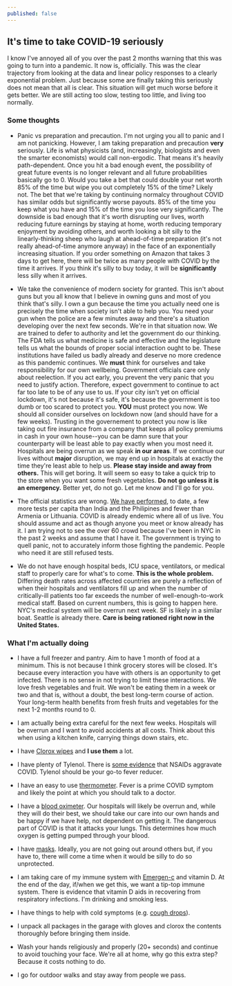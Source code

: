 ```yaml
---
published: false
---
```

## It's time to take COVID-19 seriously

I know I've annoyed all of you over the past 2 months warning that this was going to turn into a pandemic. It now is, officially. This was the clear trajectory from looking at the data and linear policy responses to a clearly exponential problem. Just because some are finally taking this seriously does not mean that all is clear. This situation will get much worse before it gets better. We are still acting too slow, testing too little, and living too normally.

### Some thoughts

* Panic vs preparation and precaution. I'm not urging you all to panic and I am not panicking. However, I am taking preparation and precaution **very** seriously. Life is what physicists (and, increasingly, biologists and even the smarter economists) would call non-ergodic. That means it's heavily path-dependent. Once you hit a bad enough event, the possibility of great future events is no longer relevant and all future probabilities basically go to 0. Would you take a bet that could double your net worth 85% of the time but wipe you out completely 15% of the time? Likely not. The bet that we're taking by continuing normalcy throughout COVID has similar odds but significantly worse payouts. 85% of the time you keep what you have and 15% of the time you lose very significantly. The downside is bad enough that it's worth disrupting our lives, worth reducing future earnings by staying at home, worth reducing temporary enjoyment by avoiding others, and worth looking a bit silly to the linearly-thinking sheep who laugh at ahead-of-time preparation (it's not really ahead-of-time anymore anyway) in the face of an exponentially increasing situation. If you order something on Amazon that takes 3 days to get here, there will be twice as many people with COVID by the time it arrives. If you think it's silly to buy today, it will be **significantly** less silly when it arrives.

* We take the convenience of modern society for granted. This isn't about guns but you all know that I believe in owning guns and most of you think that's silly. I own a gun because the time you actually need one is precisely the time when society isn't able to help you. You need your gun when the police are a few minutes away and there's a situation developing over the next few seconds. We're in that situation now. We are trained to defer to authority and let the government do our thinking. The FDA tells us what medicine is safe and effective and the legislature tells us what the bounds of proper social interaction ought to be. These institutions have failed us badly already and deserve no more credence as this pandemic continues. We **must** think for ourselves and take responsibility for our own wellbeing. Government officials care only about reelection. If you act early, you prevent the very panic that you need to justify action. Therefore, expect government to continue to act far too late to be of any use to us. If your city isn't yet on official lockdown, it's not because it's safe, it's because the government is too dumb or too scared to protect you. **YOU** must protect you now. We should all consider ourselves on lockdown now (and should have for a few weeks). Trusting in the governement to protect you now is like taking out fire insurance from a company that keeps all policy premiums in cash in your own house--you can be damn sure that your counterparty will be least able to pay exactly when you most need it. Hospitals are being overrun as we speak **in our areas**. If we continue our lives without **major** disruption, we may end up in hospitals at exactly the time they're least able to help us. **Please stay inside and away from others.** This will get boring. It will seem so easy to take a quick trip to the store when you want some fresh vegetables. **Do not go unless it is an emergency.** Better yet, do not go. Let me know and I'll go for you.

* The official statistics are wrong. [We have performed](https://ourworldindata.org/covid-testing), to date, a few more tests per capita than India and the Philipines and fewer than Armenia or Lithuania. COVID is already endemic where all of us live. You should assume and act as though anyone you meet or know already has it. I am trying not to see the over 60 crowd because I've been in NYC in the past 2 weeks and assume that I have it. The government is trying to quell panic, not to accurately inform those fighting the pandemic. People who need it are still refused tests.

* We do not have enough hospital beds, ICU space, ventilators, or medical staff to properly care for what's to come. **This is the whole problem.** Differing death rates across affected countries are purely a reflection of when their hospitals and ventilators fill up and when the number of critically-ill patients too far exceeds the number of well-enough-to-work medical staff. Based on current numbers, this is going to happen here. NYC's medical system will be overrun next week. SF is likely in a similar boat. Seattle is already there. **Care is being rationed right now in the United States.**

### What I'm actually doing

* I have a full freezer and pantry. Aim to have 1 month of food at a minimum. This is not because I think grocery stores will be closed. It's because every interaction you have with others is an opportunity to get infected. There is no sense in not trying to limit these interactions. We love fresh vegetables and fruit. We won't be eating them in a week or two and that is, without a doubt, the best long-term course of action. Your long-term health benefits from fresh fruits and vegetables for the next 1-2 months round to 0.

* I am actually being extra careful for the next few weeks. Hospitals will be overrun and I want to avoid accidents at all costs. Think about this when using a kitchen knife, carrying things down stairs, etc.

* I have [Clorox wipes](https://smile.amazon.com/gp/product/B00HSC9F2C/ref=ppx_yo_dt_b_asin_title_o02_s00?ie=UTF8&psc=1) and **I use them** a lot.

* I have plenty of Tylenol. There is [some evidence](https://www.theguardian.com/world/2020/mar/14/anti-inflammatory-drugs-may-aggravate-coronavirus-infection) that NSAIDs aggravate COVID. Tylenol should be your go-to fever reducer.

* I have an easy to use [thermometer](https://smile.amazon.com/gp/product/B00KGOQH8E/ref=ppx_yo_dt_b_asin_title_o00_s00?ie=UTF8&psc=1). Fever is a prime COVID symptom and likely the point at which you should talk to a doctor.

* I have a [blood oximeter](https://smile.amazon.com/gp/product/B07R3TQF5J/ref=ppx_yo_dt_b_asin_title_o00_s00?ie=UTF8&psc=1). Our hospitals will likely be overrun and, while they will do their best, we should take our care into our own hands and be happy if we have help, not dependent on getting it. The dangerous part of COVID is that it attacks your lungs. This determines how much oxygen is getting pumped through your blood.

* I have [masks](https://smile.amazon.com/gp/product/B085MKZQPB/ref=ppx_yo_dt_b_asin_title_o06_s00?ie=UTF8&psc=1). Ideally, you are not going out around others but, if you have to, there will come a time when it would be silly to do so unprotected.

* I am taking care of my immune system with [Emergen-c](https://smile.amazon.com/gp/product/B0168JFDFI/ref=ppx_yo_dt_b_asin_title_o08_s00?ie=UTF8&psc=1) and vitamin D. At the end of the day, if/when we get this, we want a tip-top immune system. There is evidence that vitamin D aids in recovering from respiratory infections. I'm drinking and smoking less.

* I have things to help with cold symptoms (e.g. [cough drops](https://smile.amazon.com/gp/product/B002BX6TUY/ref=ppx_yo_dt_b_asin_title_o01_s00?ie=UTF8&psc=1)).

* I unpack all packages in the garage with gloves and clorox the contents thoroughly before bringing them inside.

* Wash your hands religiously and properly (20+ seconds) and continue to avoid touching your face. We're all at home, why go this extra step? Because it costs nothing to do.

* I go for outdoor walks and stay away from people we pass.